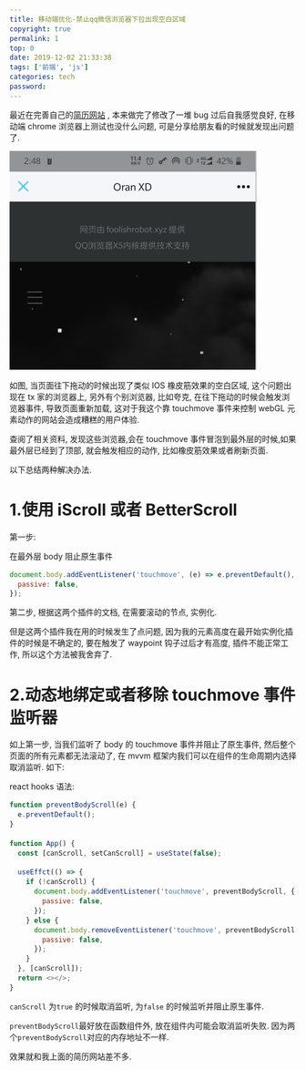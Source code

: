 ```yaml
---
title: 移动端优化-禁止qq微信浏览器下拉出现空白区域
copyright: true
permalink: 1
top: 0
date: 2019-12-02 21:33:38
tags: ['前端', 'js']
categories: tech
password:
---
```


最近在完善自己的[简历网站](http://foolishrobot.xyz/react-webgl-resume/) , 本来做完了修改了一堆 bug 过后自我感觉良好, 在移动端 chrome 浏览器上测试也没什么问题, 可是分享给朋友看的时候就发现出问题了.

![20191221.png](https://github.com/Orainsink/images/blob/master/blog/20191221.png?raw=true)

如图, 当页面往下拖动的时候出现了类似 IOS 橡皮筋效果的空白区域, 这个问题出现在 tx 家的浏览器上, 另外有个别浏览器, 比如夸克, 在往下拖动的时候会触发浏览器事件, 导致页面重新加载, 这对于我这个靠 touchmove 事件来控制 webGL 元素动作的网站会造成糟糕的用户体验.

查阅了相关资料, 发现这些浏览器,会在 touchmove 事件冒泡到最外层的时候,如果最外层已经到了顶部, 就会触发相应的动作, 比如橡皮筋效果或者刷新页面.

以下总结两种解决办法.

# 1.使用 iScroll 或者 BetterScroll

第一步:

在最外层 body 阻止原生事件

```js
document.body.addEventListener('touchmove', (e) => e.preventDefault(), {
  passive: false,
});
```

第二步, 根据这两个插件的文档, 在需要滚动的节点, 实例化.

但是这两个插件我在用的时候发生了点问题, 因为我的元素高度在最开始实例化插件的时候是不确定的, 要在触发了 waypoint 钩子过后才有高度, 插件不能正常工作, 所以这个方法被我舍弃了.

# 2.动态地绑定或者移除 touchmove 事件监听器

如上第一步, 当我们监听了 body 的 touchmove 事件并阻止了原生事件, 然后整个页面的所有元素都无法滚动了, 在 mvvm 框架内我们可以在组件的生命周期内选择取消监听. 如下:

react hooks 语法:

```js
function preventBodyScroll(e) {
  e.preventDefault();
}

function App() {
  const [canScroll, setCanScroll] = useState(false);

  useEffct(() => {
    if (!canScroll) {
      document.body.addEventListener('touchmove', preventBodyScroll, {
        passive: false,
      });
    } else {
      document.body.removeEventListener('touchmove', preventBodyScroll, {
        passive: false,
      });
    }
  }, [canScroll]);
  return <></>;
}
```

`canScroll` 为`true` 的时候取消监听, 为`false` 的时候监听并阻止原生事件.

`preventBodyScroll`最好放在函数组件外, 放在组件内可能会取消监听失败. 因为两个`preventBodyScroll`对应的内存地址不一样.

效果就和我上面的简历网站差不多.
